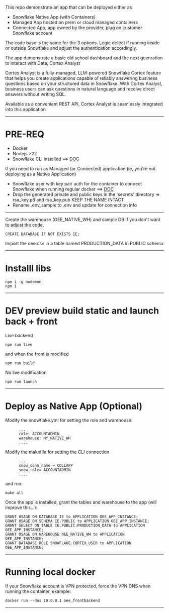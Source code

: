 This repo demonstrate an app that can be deployed either as
- Snowflake Native App (with Containers)
- Managed App hosted on prem or cloud managed containers
- Connected App, app owned by the provider, plug on customer Snowflake account

The code base is the same for the 3 options.
Logic detect if running inside or outside Snowflake and adjust the authentication accordingly.

The app demonstrate a basic old school dashboard and the next geenration to interact with Data, Cortex Analyst

Cortex Analyst is a fully-managed, LLM-powered Snowflake Cortex feature that helps you create applications capable of reliably answering business questions based on your structured data in Snowflake. 
With Cortex Analyst, business users can ask questions in natural language and receive direct answers without writing SQL. 

Available as a convenient REST API, Cortex Analyst is seamlessly integrated into this application

---

# PRE-REQ

- Docker
- Nodejs >22
- Snowflake CLI installed ==> [DOC](https://docs.snowflake.com/en/developer-guide/snowflake-cli/index)

If you need to run as Managed (or Connected) application (ie, you're not deploying as a Native Application)

- Snowflake user with key pair auth for the container to connect Snowflake when running regular docker ==> [DOC](https://docs.snowflake.com/en/user-guide/key-pair-auth)
- Drop the generated private and public keys in the 'secrets' directory => rsa_key.p8 and rsa_key.pub KEEP THE NAME INTACT
- Rename .env_sample to .env and update for connection info

---

Create the warehouse (OEE_NATIVE_WH) and sample DB if you don't want to adjust the code.

```console
CREATE DATABASE IF NOT EXISTS IE;
```

Import the oee.csv in a table named PRODUCTION_DATA in PUBLIC schema

---
# Installl libs 

```console
npm i -g nodemon 
npm i
```

---

# DEV preview build static and launch back + front

Live backend
```console
npm run live
```
and when the front is modified
```console
npm run build
```

No live modification
```console
npm run launch
```

---

# Deploy as Native App (Optional)

Modify the snowflake.yml for setting the role and warehouse:

```console
      ...
      role: ACCOUNTADMIN
      warehouse: MY_NATIVE_WH 
      ....
```

Modify the makefile for setting the CLI connection 

```console
      ...
      snow_conn_name = COLLAPP
      snow_role= ACCOUNTADMIN
      ....
```
and run:


```console
make all
```

Once the app is installed, grant the tables and warehouse to the app (will improve this...):

```console
GRANT USAGE ON DATABASE IE to APPLICATION OEE_APP_INSTANCE;
GRANT USAGE ON SCHEMA IE.PUBLIC to APPLICATION OEE_APP_INSTANCE;
GRANT SELECT ON TABLE IE.PUBLIC.PRODUCTION_DATA to APPLICATION OEE_APP_INSTANCE;
GRANT USAGE ON WAREHOUSE OEE_NATIVE_WH to APPLICATION OEE_APP_INSTANCE;
GRANT DATABASE ROLE SNOWFLAKE.CORTEX_USER to APPLICATION OEE_APP_INSTANCE;
```

---


# Running local docker

If your Snowflake account is VPN protected, force the VPN DNS when running the container, example:

```console
docker run --dns 10.0.0.1 oee_frontbackend 
```

---